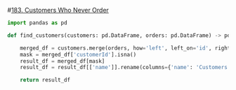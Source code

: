 #[183. Customers Who Never Order](https://leetcode.com/problems/customers-who-never-order/description)

```python
import pandas as pd

def find_customers(customers: pd.DataFrame, orders: pd.DataFrame) -> pd.DataFrame:

    merged_df = customers.merge(orders, how='left', left_on='id', right_on='customerId')
    mask = merged_df['customerId'].isna()
    result_df = merged_df[mask]
    result_df = result_df[['name']].rename(columns={'name': 'Customers'})

    return result_df
```
